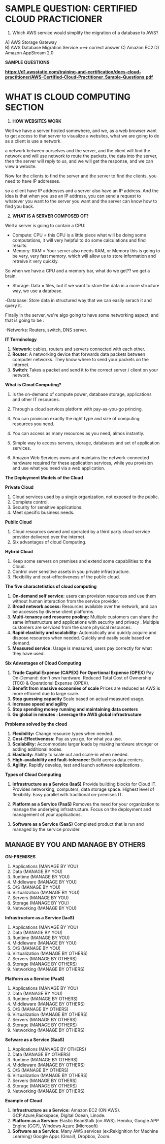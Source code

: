 # **SAMPLE QUESTION: CERTIFIED CLOUD PRACTICIONER**

1. Which AWS service would simplify the migration of a database to AWS?

A) AWS Storage Gateway  
B) AWS Database Migration Service ===> correct answer
C) Amazon EC2
D) Amazon AppStream 2.0

**SAMPLE QUESTIONS**

**https://d1.awsstatic.com/training-and-certification/docs-cloud-practitioner/AWS-Certified-Cloud-Practitioner_Sample-Questions.pdf**

# **WHAT IS CLOUD COMPUTING SECTION**

1. **HOW WEBSITES WORK**

Well we have a server hosted somewhere, and we, as a web browser want to get access to that server to
visualize a websites, what we are going to do as a client is use a network.

a network between ourselves and the server, and the client will find the network and will use network to
route the packets, the data into the server, then the server will reply to us, and we will get the
response, and we can view a website.

Now for the clients to find the server and the server to find the clients, you need to have IP addresses.

so a client have IP addresses and a server also have an IP address. And the idea is that when you use an
IP address, you can send a request to whatever you want to the server you want and the server can know
how to find you back.

2. **WHAT IS A SERVER COMPOSED OF?**

Well a server is going to contain a CPU:

- Compute: CPU = this CPU is a little piece what will be doing some computations, it will very helpful to do some calculations and find results.
- Memory: RAM = Your server also needs RAM, or Memory this is going to be very, very fast memory.
  which will allow us to store information and retreive it very quickly.

So when we have a CPU and a memory bar, what do we get?? we get a brain.

- Storage: Data = files, but if we want to store the data in a more structure way, we use a database.

-Database: Store data in structured way that we can easily serach it and query it.

Finally in the server, we're algo going to have some networking aspect, and that is going to be :

-Networks: Routers, switch, DNS server.

**IT Terminology**

1. **Network**: cables, routers and servers connected with each other.
2. **Router**: A networking device that forwards data packets between computer networks. They know where
   to send your packets on the internet.
3. **Switch**: Takes a packet and send it to the correct server / client on your network.

**What is Cloud Computing?**

1. Is the on-demand of compute power, database storage, applications and other IT resources.
2. Through a cloud services platform with pay-as-you-go princing.
3. You can provision exactly the right type and size of computing resources you need.
4. You can access as many resources as you need, almos instantly.
5. Simple way to access servers, storage, databases and set of application services.

6. Amazon Web Services owns and maintains the network-connected hardware required for these application services, while you provision and use what you need via a web application.

**The Deployment Models of the Cloud**

**Private Cloud**

1. Cloud services used by a single organization, not exposed to the public.
2. Complete control.
3. Security for sensitive applications.
4. Meet specific business needs.

**Public Cloud**

1. Cloud resources owned and operated by a third party cloud service provider delivered over the internet.
2. Six advantages of cloud Computing.

**Hybrid Cloud**

1. Keep some servers on premises and extend some capabilities to the Cloud.
2. Control over sensitive assets in you private infrastructure.
3. Flexibility and cost-effectiveness of the public cloud.

**The five charactetistics of cloud computing**

1. **On-demand self service:**
   users can provision resources and use them without human interaction from the service provider.
2. **Broad network access:**
   Resources available over the network, and can be accesses by diverse client platforms.
3. **Multi-tenancy and resource pooling:**
   Multiple customers can share the same infrastructure and applications with security and privacy .
   Multiple customers are serviced from the same physical resources.
4. **Rapid elasticity and scalability:**
   Automatically and quickly acquire and dispose resources when needed.
   Quickly and easily scale based on demand.
5. **Measured service:**
   Usage is measured, users pay correctly for what they have used.

**Six Advantages of Cloud Computing**

1. **Trade Capital Expense (CAPEX) For Opertional Expense (OPEX)**
   Pay On-Demand: don't own hardware.
   Reduced Total Cost of Ownership (TCO) & Operational Expense (OPEX).
2. **Benefit from massive economies of scale**
   Prices are reduced as AWS is more efficient due to large scale.
3. **Stop guessing capacity**
   Scale based on actual measured usage.
4. **Increase speed and agility**
5. **Stop spending money running and maintaining data centers**
6. **Go global in minutes : Leverage the AWS global infrastructure**

**Problems solved by the cloud**

1. **Flexibility:** Change resource types when needed.
2. **Cost-Effectiveness:** Pay as you go, for what you use.
3. **Scalability:** Accommodate larger loads by making hardware stronger or adding additional nodes.
4. **Elasticity:** Ability to scale out and scale-in when needed.
5. **High-availability and fault-tolerance:** Build across data centers.
6. **Agility:** Rapidly develop, test and launch software applications.

**Types of Cloud Computing**

1. **Infrastructure as a Service (IaaS)**
   Provide building blocks for Cloud IT.
   Provides networking, computers, data storage space.
   Highest level of flexibility.
   Easy parallel with traditional on-premises IT.

2. **Platform as a Service (PaaS)**
   Removes the need for your organization to manage the underlying infrastructure.
   Focus on the deployment and management of your applications.

3. **Software as a Service (SaaS)**
   Completed product that is run and managed by the service provider.

## **MANAGE BY YOU AND MANAGE BY OTHERS**

**ON-PREMISES**

1. Applications (MANAGE BY YOU)
2. Data (MANAGE BY YOU)
3. Runtime (MANAGE BY YOU)
4. Middleware (MANAGE BY YOU)
5. O/S (MANAGE BY YOU)
6. Virtualization (MANAGE BY YOU)
7. Servers (MANAGE BY YOU)
8. Storage (MANAGE BY YOU)
9. Networking (MANAGE BY YOU)

**Infrastructure as a Service (IaaS)**

1. Applications (MANAGE BY YOU)
2. Data (MANAGE BY YOU)
3. Runtime (MANAGE BY YOU)
4. Middleware (MANAGE BY YOU)
5. O/S (MANAGE BY YOU)
6. Virtualization (MANAGE BY OTHERS)
7. Servers (MANAGE BY OTHERS)
8. Storage (MANAGE BY OTHERS)
9. Networking (MANAGE BY OTHERS)

**Platform as a Service (PaaS)**

1. Applications (MANAGE BY YOU)
2. Data (MANAGE BY YOU)
3. Runtime (MANAGE BY OTHERS)
4. Middleware (MANAGE BY OTHERS)
5. O/S (MANAGE BY OTHERS)
6. Virtualization (MANAGE BY OTHERS)
7. Servers (MANAGE BY OTHERS)
8. Storage (MANAGE BY OTHERS)
9. Networking (MANAGE BY OTHERS)

**Sofware as a Service (SaaS)**

1. Applications (MANAGE BY OTHERS)
2. Data (MANAGE BY OTHERS)
3. Runtime (MANAGE BY OTHERS)
4. Middleware (MANAGE BY OTHERS)
5. O/S (MANAGE BY OTHERS)
6. Virtualization (MANAGE BY OTHERS)
7. Servers (MANAGE BY OTHERS)
8. Storage (MANAGE BY OTHERS)
9. Networking (MANAGE BY OTHERS)

**Example of Cloud**

1. **Infrastructure as a Service:**
   Amazon EC2 (ON AWS).
   GCP,Azure,Rackspace, Digital Ocean, Linode.
2. **Platform as a Service:**
   Elastic BeanStalk (on AWS).
   Heroku, Google APP Engine (GCP), Windows Azure (Microsoft)
3. **Software as a Service:**
   Many AWS services (ex:Rekignition for Machine Learning)
   Google Apps (Gmail), Dropbox, Zoom.
